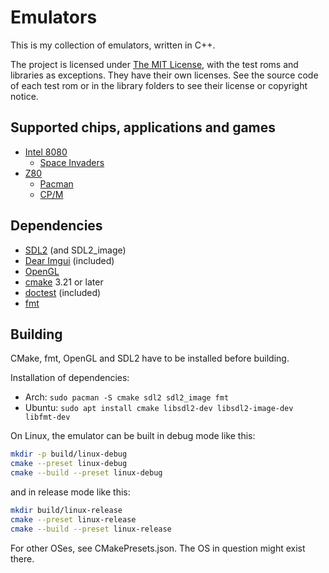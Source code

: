 # Emulators

This is my collection of emulators, written in C++.

The project is licensed under [The MIT License](LICENSE.md), with the test roms and libraries as exceptions. They have
their own licenses. See the source code of each test rom or in the library folders to see their license or copyright
notice.

## Supported chips, applications and games

- [Intel 8080](documentation/chips/8080.md)
    - [Space Invaders](documentation/applications/space_invaders.md)
- [Z80](documentation/chips/z80.md)
    - [Pacman](documentation/applications/pacman.md)
    - [CP/M](documentation/applications/cpm.md)

## Dependencies

- [SDL2](https://www.libsdl.org/) (and SDL2_image)
- [Dear Imgui](https://github.com/ocornut/imgui) (included)
- [OpenGL](https://www.opengl.org/)
- [cmake](https://cmake.org/) 3.21 or later
- [doctest](https://github.com/doctest/doctest) (included)
- [fmt](https://fmt.dev/)

## Building

CMake, fmt, OpenGL and SDL2 have to be installed before building.

Installation of dependencies:

- Arch: `sudo pacman -S cmake sdl2 sdl2_image fmt`
- Ubuntu: `sudo apt install cmake libsdl2-dev libsdl2-image-dev libfmt-dev`

On Linux, the emulator can be built in debug mode like this:

```sh
mkdir -p build/linux-debug
cmake --preset linux-debug
cmake --build --preset linux-debug
```

and in release mode like this:

```sh
mkdir build/linux-release
cmake --preset linux-release
cmake --build --preset linux-release
```

For other OSes, see CMakePresets.json. The OS in question might exist there.
